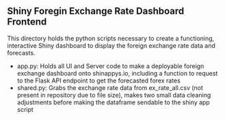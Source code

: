 ## Shiny Foregin Exchange Rate Dashboard Frontend

This directory holds the python scripts necessary to create a functioning, interactive Shiny dashboard to display the foreign exchange rate data and forecasts. 

- app.py: Holds all UI and Server code to make a deployable foreign exchange dashboard onto shinappys.io, including a function to request to the Flask API endpoint to get the forecasted forex rates 
- shared.py: Grabs the exchange rate data from ex_rate_all.csv (not present in repository due to file size), makes two small data cleaning adjustments before making the dataframe sendable to the shiny app script
